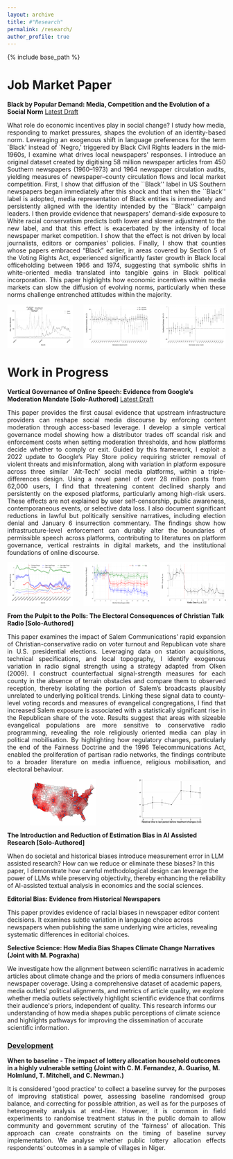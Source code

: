 ```yaml
---
layout: archive
title: #"Research"
permalink: /research/
author_profile: true
---
```


{% include base_path %}
<h1 style="font-size: 2em; font-weight: bold;">Job Market Paper</h1>

**Black by Popular Demand: Media, Competition and the Evolution of a Social Norm**
[Latest Draft](https://www.dropbox.com/scl/fi/5rc12c27n73s4t93m2rrt/Black-by-Popular-Demand-Media-Competition-and-the-Evolution-of-a-Social-Norm.pdf?rlkey=v18efnxlps72bwb59faut65qo&dl=0)

<p style="text-align: justify;">
What role do economic incentives play in social change? I study how media, responding to market pressures, shapes the evolution of an identity-based norm. Leveraging an exogenous shift in language preferences for the term `Black' instead of `Negro,' triggered by Black Civil Rights leaders in the mid-1960s, I examine what drives local newspapers' responses. I introduce an original dataset created by digitising 58 million newspaper articles from 450 Southern newspapers (1960–1973) and 1964 newspaper circulation audits, yielding measures of newspaper–county circulation flows and local market competition. First, I show that diffusion of the ``Black'' label in US Southern newspapers began immediately after this shock and that when the ``Black'' label is adopted, media representation of Black entities is immediately and persistently aligned with the identity intended by the ``Black'' campaign leaders. I then provide evidence that newspapers' demand-side exposure to White racial conservatism predicts both lower and slower adjustment to the new label, and that this effect is exacerbated by the intensity of local newspaper market competition. I show that the effect is not driven by local journalists, editors or companies' policies. Finally, I show that counties whose papers embraced “Black” earlier, in areas covered by Section 5 of the Voting Rights Act, experienced significantly faster growth in Black local officeholding between 1966 and 1974, suggesting that symbolic shifts in white-oriented media translated into tangible gains in Black political incorporation. This paper highlights how economic incentives within media markets can slow the diffusion of evolving norms, particularly when these norms challenge entrenched attitudes within the majority.
</p>

<p style="display: flex; justify-content: space-between;">
  <img src="/images/race_dict_monthly_pres.svg" alt="Race Dictionary Monthly" style="width: 30%;">
  <img src="/images/V589_event_Q1_Q4.svg" alt="Event Study Q1-Q4" style="width: 30%;">
 <img src="/images/ES - pos_agency_pos_sent_Local.svg" alt="Race Dictionary Monthly" style="width: 30%;">
</p>



<h1 style="font-size: 2em; font-weight: bold;">Work in Progress</h1>


**Vertical Governance of Online Speech: Evidence from Google’s Moderation Mandate [Solo-Authored]**
[Latest Draft](https://www.dropbox.com/scl/fi/4syz4glhavu1o07lmroey/0.-Vertical-Governance-of-Online-Speech.pdf?rlkey=wn1w7um4q8xx11ceqdgp9zlt9&dl=0)

<p style="text-align: justify;">
This paper provides the first causal evidence that upstream infrastructure providers can reshape social media discourse by enforcing content moderation through access-based leverage. I develop a simple vertical governance model showing how a distributor trades off scandal risk and enforcement costs when setting moderation thresholds, and how platforms decide whether to comply or exit. Guided by this framework, I exploit a 2022 update to Google’s Play Store policy requiring stricter removal of violent threats and misinformation, along with variation in platform exposure across three similar `Alt-Tech' social media platforms, within a triple-differences design. Using a novel panel of over 28 million posts from 62,000 users, I find that threatening content declined sharply and persistently on the exposed platforms, particularly among high-risk users. These effects are not explained by user self-censorship, public awareness, contemporaneous events, or selective data loss. I also document significant reductions in lawful but politically sensitive narratives, including election denial and January 6 insurrection commentary. The findings show how infrastructure-level enforcement can durably alter the boundaries of permissible speech across platforms, contributing to literatures on platform governance, vertical restraints in digital markets, and the institutional foundations of online discourse.
</p>

<p style="display: flex; justify-content: space-between;">
  <img src="/images/paper2/Image1.svg" alt="" style="width: 30%;">
  <img src="/images/paper2/Image2.svg" alt="" style="width: 30%;">
 <img src="/images/paper2/Image3.svg" alt="" style="width: 30%;">
</p>

**From the Pulpit to the Polls: The Electoral Consequences of Christian Talk Radio [Solo-Authored]**
<p style="text-align: justify;">
This paper examines the impact of Salem Communications’ rapid expansion of Christian-conservative radio on voter turnout and Republican vote share in U.S. presidential elections. Leveraging data on station acquisitions, technical specifications, and local topography, I identify exogenous variation in radio signal strength using a strategy adapted from Olken (2009). I construct counterfactual signal-strength measures for each county in the absence of terrain obstacles and compare them to observed reception, thereby isolating the portion of Salem’s broadcasts plausibly unrelated to underlying political trends. Linking these signal data to county-level voting records and measures of evangelical congregations, I find that increased Salem exposure is associated with a statistically significant rise in the Republican share of the vote. Results suggest that areas with sizeable evangelical populations are more sensitive to conservative radio programming, revealing the role religiously oriented media can play in political mobilisation. By highlighting how regulatory changes, particularly the end of the Fairness Doctrine and the 1996 Telecommunications Act, enabled the proliferation of partisan radio networks, the findings contribute to a broader literature on media influence, religious mobilisation, and electoral behaviour.
</p>

<p style="display: flex; justify-content: center; gap: 6rem;">
  <img src="/images/paper3/image1.png" alt="" style="width: 30%; height:auto;">
  <img src="/images/paper3/image2.png" alt="" style="width: 30%; height:auto;">
</p>


**The Introduction and Reduction of Estimation Bias in AI Assisted Research [Solo-Authored]**

 When do societal and historical biases introduce measurement error in LLM assisted research? How can we reduce or eliminate these biases? In this paper, I demonstrate how careful methodological design can leverage the power of LLMs while preserving objectivity, thereby enhancing the reliability of AI-assisted textual analysis in economics and the social sciences.

**Editorial Bias: Evidence from Historical Newspapers**

This paper provides evidence of racial biases in newspaper editor content decisions. It examines subtle variation in language choice across newspapers when publishing the same underlying wire articles, revealing systematic differences in editorial choices. 

**Selective Science: How Media Bias Shapes Climate Change Narratives (Joint with M. Pograxha)**

We investigate how the alignment between scientific narratives in academic articles about climate change and the priors of media consumers influences newspaper coverage. Using a comprehensive dataset of academic papers, media outlets’ political alignments, and metrics of article quality, we explore whether media outlets selectively highlight scientific evidence that confirms their audience's priors, independent of quality.  This research informs our understanding of how media shapes public perceptions of climate science and highlights pathways for improving the dissemination of accurate scientific information.


### <u>Development</u>
**When to baseline - The impact of lottery allocation household outcomes in a highly vulnerable setting (Joint with C. M. Fernandez, A. Guariso, M. Holmlund, T. Mitchell, and C. Newman.)**

<p style="text-align: justify;">
It is considered 'good practice' to collect a baseline survey for the purposes of improving statistical power, assessing baseline randomised group balance, and correcting for possible attrition, as well as for the purposes of heterogeneity analysis at end-line. However, it is common in field experiments to randomise treatment status in the public domain to allow community and government scrutiny of the 'fairness' of allocation. This approach can create constraints on the timing of baseline survey implementation. We analyse whether public lottery allocation effects respondents' outcomes in a sample of villages in Niger.
</p>
